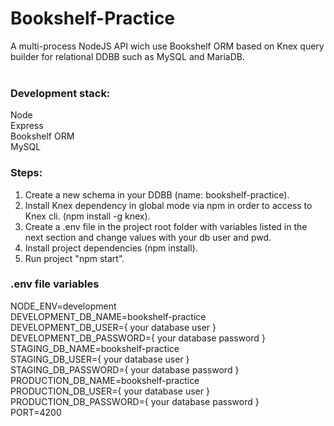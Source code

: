 # Bookshelf-Practice

A multi-process NodeJS API wich use Bookshelf ORM based on Knex query builder for relational DDBB such as MySQL and MariaDB.
<br><br>

### Development stack:
Node<br>
Express<br>
Bookshelf ORM<br>
MySQL<br>

### Steps:

1) Create a new schema in your DDBB (name: bookshelf-practice).
2) Install Knex dependency in global mode via npm in order to access to Knex cli. (npm install -g knex).<br>
3) Create a .env file in the project root folder with variables listed in the next section and change values with your db user and pwd.
4) Install project dependencies (npm install).
5) Run project "npm start".

### .env file variables

NODE_ENV=development<br>
DEVELOPMENT_DB_NAME=bookshelf-practice<br>
DEVELOPMENT_DB_USER={ your database user }<br>
DEVELOPMENT_DB_PASSWORD={ your database password }<br>
STAGING_DB_NAME=bookshelf-practice<br>
STAGING_DB_USER={ your database user }<br>
STAGING_DB_PASSWORD={ your database password }<br>
PRODUCTION_DB_NAME=bookshelf-practice<br>
PRODUCTION_DB_USER={ your database user }<br>
PRODUCTION_DB_PASSWORD={ your database password }<br>
PORT=4200<br>
